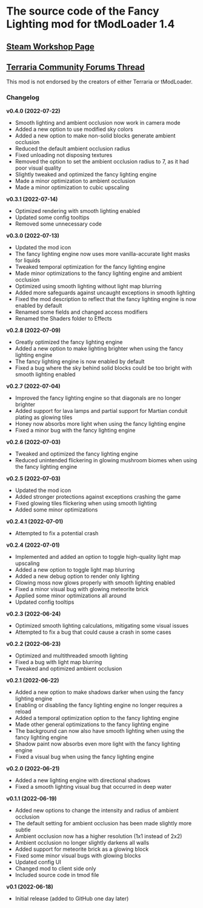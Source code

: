 ﻿# The source code of the Fancy Lighting mod for tModLoader 1.4

## [Steam Workshop Page](https://steamcommunity.com/sharedfiles/filedetails/?id=2822950837)
## [Terraria Community Forums Thread](https://forums.terraria.org/index.php?threads/fancy-lighting-mod.113067/)

This mod is not endorsed by the creators of either Terraria or tModLoader.

### Changelog

**v0.4.0 (2022-07-22)**
- Smooth lighting and ambient occlusion now work in camera mode
- Added a new option to use modified sky colors
- Added a new option to make non-solid blocks generate ambient occlusion
- Reduced the default ambient occlusion radius
- Fixed unloading not disposing textures
- Removed the option to set the ambient occlusion radius to 7, as it had poor visual quality
- Slightly tweaked and optimized the fancy lighting engine
- Made a minor optimization to ambient occlusion
- Made a minor optimization to cubic upscaling

**v0.3.1 (2022-07-14)**
- Optimized rendering with smooth lighting enabled
- Updated some config tooltips
- Removed some unnecessary code

**v0.3.0 (2022-07-13)**
- Updated the mod icon
- The fancy lighting engine now uses more vanilla-accurate light masks for liquids
- Tweaked temporal optimization for the fancy lighting engine
- Made minor optimizations to the fancy lighting engine and ambient occlusion
- Optimized using smooth lighting without light map blurring
- Added more safeguards against uncaught exceptions in smooth lighting
- Fixed the mod description to reflect that the fancy lighting engine is now enabled by default
- Renamed some fields and changed access modifiers
- Renamed the Shaders folder to Effects

**v0.2.8 (2022-07-09)**
- Greatly optimized the fancy lighting engine
- Added a new option to make lighting brighter when using the fancy lighting engine
- The fancy lighting engine is now enabled by default
- Fixed a bug where the sky behind solid blocks could be too bright with smooth lighting enabled

**v0.2.7 (2022-07-04)**
- Improved the fancy lighting engine so that diagonals are no longer brighter
- Added support for lava lamps and partial support for Martian conduit plating as glowing tiles
- Honey now absorbs more light when using the fancy lighting engine
- Fixed a minor bug with the fancy lighting engine

**v0.2.6 (2022-07-03)**
- Tweaked and optimized the fancy lighting engine
- Reduced unintended flickering in glowing mushroom biomes when using the fancy lighting engine

**v0.2.5 (2022-07-03)**
- Updated the mod icon
- Added stronger protections against exceptions crashing the game
- Fixed glowing tiles flickering when using smooth lighting
- Added some minor optimizations

**v0.2.4.1 (2022-07-01)**
- Attempted to fix a potential crash

**v0.2.4 (2022-07-01)**
- Implemented and added an option to toggle high-quality light map upscaling
- Added a new option to toggle light map blurring
- Added a new debug option to render only lighting
- Glowing moss now glows properly with smooth lighting enabled
- Fixed a minor visual bug with glowing meteorite brick
- Applied some minor optimizations all around
- Updated config tooltips

**v0.2.3 (2022-06-24)**
- Optimized smooth lighting calculations, mitigating some visual issues
- Attempted to fix a bug that could cause a crash in some cases

**v0.2.2 (2022-06-23)**
- Optimized and multithreaded smooth lighting
- Fixed a bug with light map blurring
- Tweaked and optimized ambient occlusion

**v0.2.1 (2022-06-22)**
- Added a new option to make shadows darker when using the fancy lighting engine
- Enabling or disabling the fancy lighting engine no longer requires a reload
- Added a temporal optimization option to the fancy lighting engine
- Made other general optimizations to the fancy lighting engine
- The background can now also have smooth lighting when using the fancy lighting engine
- Shadow paint now absorbs even more light with the fancy lighting engine
- Fixed a visual bug when using the fancy lighting engine

**v0.2.0 (2022-06-21)**
- Added a new lighting engine with directional shadows
- Fixed a smooth lighting visual bug that occurred in deep water

**v0.1.1 (2022-06-19)**
- Added new options to change the intensity and radius of ambient occlusion
- The default setting for ambient occlusion has been made slightly more subtle
- Ambient occlusion now has a higher resolution (1x1 instead of 2x2)
- Ambient occlusion no longer slightly darkens all walls
- Added support for meteorite brick as a glowing block
- Fixed some minor visual bugs with glowing blocks
- Updated config UI
- Changed mod to client side only
- Included source code in tmod file

**v0.1 (2022-06-18)**
- Initial release (added to GitHub one day later)